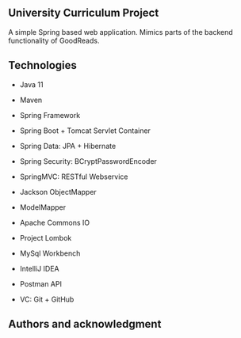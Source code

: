 
## University Curriculum Project

  A simple Spring based web application.
  Mimics parts of the backend functionality of GoodReads.

## Technologies

  * Java 11
  * Maven
  
  * Spring Framework
  * Spring Boot + Tomcat Servlet Container
  * Spring Data: JPA + Hibernate
  * Spring Security: BCryptPasswordEncoder
  * SpringMVC: RESTful Webservice
  
  * Jackson ObjectMapper 
  * ModelMapper
  * Apache Commons IO
  * Project Lombok
  
  * MySql Workbench
  * IntelliJ IDEA
  * Postman API
  
  * VC: Git + GitHub
  
## Authors and acknowledgment
  
   
